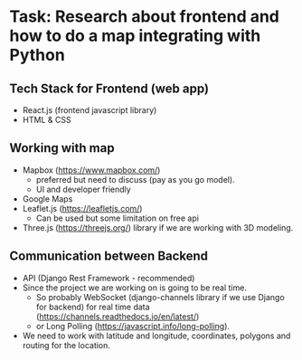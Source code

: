 # Task: Research about frontend and how to do a map integrating with Python

## Tech Stack for Frontend (web app)

- React.js (frontend javascript library)
- HTML & CSS

## Working with map

- Mapbox (<https://www.mapbox.com/>)
  - preferred but need to discuss (pay as you go model).
  - UI and developer friendly
- Google Maps
- Leaflet.js (<https://leafletjs.com/>)
  - Can be used but some limitation on free api
- Three.js (<https://threejs.org/>) library if we are working with 3D modeling.

## Communication between Backend

- API (Django Rest Framework - recommended)
- Since the project we are working on is going to be real time.
  - So probably WebSocket (django-channels library if we use Django for backend) for real time data (<https://channels.readthedocs.io/en/latest/>)
  - or Long Polling (<https://javascript.info/long-polling>).
- We need to work with latitude and longitude, coordinates, polygons and routing for the location.
